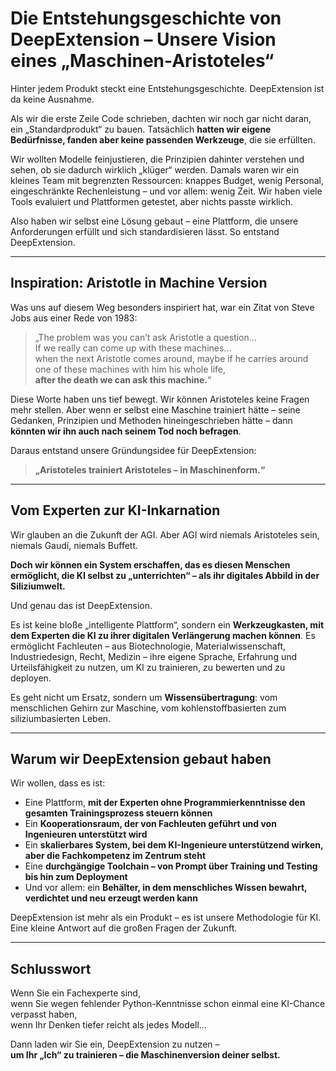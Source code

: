 # Die Entstehungsgeschichte von DeepExtension – Unsere Vision eines „Maschinen-Aristoteles“

Hinter jedem Produkt steckt eine Entstehungsgeschichte. DeepExtension ist da keine Ausnahme.

Als wir die erste Zeile Code schrieben, dachten wir noch gar nicht daran, ein „Standardprodukt“ zu bauen. Tatsächlich **hatten wir eigene Bedürfnisse, fanden aber keine passenden Werkzeuge**, die sie erfüllten.

Wir wollten Modelle feinjustieren, die Prinzipien dahinter verstehen und sehen, ob sie dadurch wirklich „klüger“ werden. Damals waren wir ein kleines Team mit begrenzten Ressourcen: knappes Budget, wenig Personal, eingeschränkte Rechenleistung – und vor allem: wenig Zeit. Wir haben viele Tools evaluiert und Plattformen getestet, aber nichts passte wirklich.

Also haben wir selbst eine Lösung gebaut – eine Plattform, die unsere Anforderungen erfüllt und sich standardisieren lässt. So entstand DeepExtension.

---

## Inspiration: Aristotle in Machine Version

Was uns auf diesem Weg besonders inspiriert hat, war ein Zitat von Steve Jobs aus einer Rede von 1983:

> „The problem was you can’t ask Aristotle a question...  
> If we really can come up with these machines...  
> when the next Aristotle comes around, maybe if he carries around one of these machines with him his whole life,  
> **after the death we can ask this machine.**“

Diese Worte haben uns tief bewegt. Wir können Aristoteles keine Fragen mehr stellen. Aber wenn er selbst eine Maschine trainiert hätte – seine Gedanken, Prinzipien und Methoden hineingeschrieben hätte – dann **könnten wir ihn auch nach seinem Tod noch befragen**.

Daraus entstand unsere Gründungsidee für DeepExtension:

> **„Aristoteles trainiert Aristoteles – in Maschinenform.“**

---

## Vom Experten zur KI-Inkarnation

Wir glauben an die Zukunft der AGI. Aber AGI wird niemals Aristoteles sein, niemals Gaudí, niemals Buffett.

**Doch wir können ein System erschaffen, das es diesen Menschen ermöglicht, die KI selbst zu „unterrichten“ – als ihr digitales Abbild in der Siliziumwelt.**

Und genau das ist DeepExtension.

Es ist keine bloße „intelligente Plattform“, sondern ein **Werkzeugkasten, mit dem Experten die KI zu ihrer digitalen Verlängerung machen können**. Es ermöglicht Fachleuten – aus Biotechnologie, Materialwissenschaft, Industriedesign, Recht, Medizin – ihre eigene Sprache, Erfahrung und Urteilsfähigkeit zu nutzen, um KI zu trainieren, zu bewerten und zu deployen.

Es geht nicht um Ersatz, sondern um **Wissensübertragung**: vom menschlichen Gehirn zur Maschine, vom kohlenstoffbasierten zum siliziumbasierten Leben.

---

## Warum wir DeepExtension gebaut haben

Wir wollen, dass es ist:

- Eine Plattform, **mit der Experten ohne Programmierkenntnisse den gesamten Trainingsprozess steuern können**
- Ein **Kooperationsraum, der von Fachleuten geführt und von Ingenieuren unterstützt wird**
- Ein **skalierbares System, bei dem KI-Ingenieure unterstützend wirken, aber die Fachkompetenz im Zentrum steht**
- Eine **durchgängige Toolchain – von Prompt über Training und Testing bis hin zum Deployment**
- Und vor allem: ein **Behälter, in dem menschliches Wissen bewahrt, verdichtet und neu erzeugt werden kann**

DeepExtension ist mehr als ein Produkt – es ist unsere Methodologie für KI. Eine kleine Antwort auf die großen Fragen der Zukunft.

---

## Schlusswort

Wenn Sie ein Fachexperte sind,  
wenn Sie wegen fehlender Python-Kenntnisse schon einmal eine KI-Chance verpasst haben,  
wenn Ihr Denken tiefer reicht als jedes Modell…

Dann laden wir Sie ein, DeepExtension zu nutzen –  
**um Ihr „Ich“ zu trainieren – die Maschinenversion deiner selbst.**